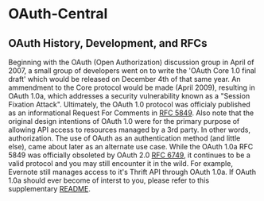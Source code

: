 # OAuth-Central

## OAuth History, Development, and RFCs
Beginning with the OAuth (Open Authorization) discussion group in April of 2007, a small group of developers went on to write the 'OAuth Core 1.0 final draft' which would be released on December 4th of that same year. An ammendment to the Core protocol would be made (April 2009), resulting in OAuth 1.0a, which addresses a security vulnerability known as a "Session Fixation Attack". Ultimately, the OAuth 1.0 protocol was officialy published as an informational Request For Comments in [RFC 5849](https://datatracker.ietf.org/doc/html/rfc5849). Also note that the original design intentions of OAuth 1.0 were for the primary purpose of allowing API access to resources managed by a 3rd party. In other words, authorization. The use of OAuth as an authentication method (and little else), came about later as an alternate use case. While the OAuth 1.0a RFC 5849 was officially obsoleted by OAuth 2.0 [RFC 6749](https://datatracker.ietf.org/doc/html/rfc6749), it continues to be a valid protocol and you may still encounter it in the wild. For example, Evernote still manages access to it's Thrift API through OAuth 1.0a. If OAuth 1.0a should ever become of interst to you, please refer to this supplementary [README]().
